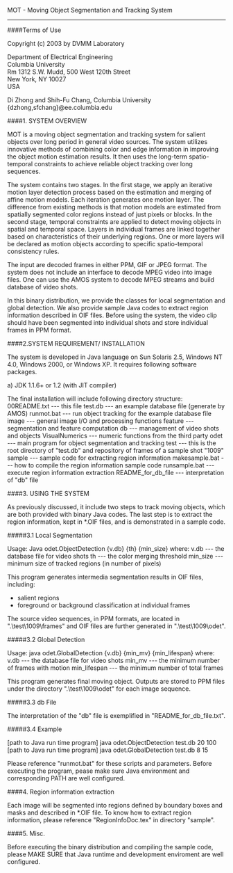 MOT - Moving Object Segmentation and Tracking System
___
####Terms of Use

Copyright (c) 2003 by DVMM Laboratory

Department of Electrical Engineering</br>
Columbia University</br>
Rm 1312 S.W. Mudd, 500 West 120th Street</br>
New York, NY 10027</br>
USA


Di Zhong and Shih-Fu Chang, Columbia University
{dzhong,sfchang}@ee.columbia.edu

####1. SYSTEM OVERVIEW


MOT is a moving object segmentation and tracking system for salient objects
over long period in general video sources. The system utilizes innovative
methods of combining color and edge information in improving the object motion
estimation results.  It then uses the long-term spatio-temporal constraints to
achieve reliable object tracking over long sequences. 

The system contains two stages.  In the first stage, we apply an iterative
motion layer detection process based on the estimation and merging of affine
motion models. Each iteration generates one motion layer. The difference from
existing methods is that motion models are estimated from spatially segmented
color regions instead of just pixels or blocks.  In the second stage, temporal
constraints are applied to detect moving objects in spatial and temporal space.
Layers in individual frames are linked together based on characteristics of
their underlying regions. One or more layers will be declared as motion objects
according to specific spatio-temporal consistency rules.

The input are decoded frames in either PPM, GIF or JPEG format. The system does
not include an interface to decode MPEG video into image files. One can use the
AMOS system to decode MPEG streams and build database of video shots. 

In this binary distribution, we provide the classes for local segmentation and 
global detection. We also provide sample Java codes to extract region information
described in OIF files. Before using the system, the video clip should have
been segmented into individual shots and store individual frames in PPM format.

####2.SYSTEM REQUIREMENT/ INSTALLATION


The system is developed in Java language on Sun Solaris 2.5, Windows NT 4.0,
Windows 2000, or Windows XP.  It requires following software packages.

a) JDK 1.1.6+ or 1.2 (with JIT compiler)


The final installation will include following directory structure:
00README.txt         ---   this file
test.db              ---   an example database file (generate by AMOS)
runmot.bat           ---   run object tracking for the example database file
image                ---   general image I/O and processing functions
feature              ---   segmentation and feature computation
db                   ---   management of video shots and objects
VisualNumerics       ---   numeric functions from the third party
odet                 ---   main program for object segmentation and tracking
test                 ---   this is the root directory of "test.db" and repository
                	   of frames of a sample shot "1009"
sample		     ---   sample code for extracting region information
makesample.bat	     ---   how to compile the region information sample code
runsample.bat	     ---   execute region information extraction
README_for_db_file   ---   interpretation of "db" file



####3. USING THE SYSTEM


As previously discussed, it include two steps to track moving objects, which 
are both provided with binary Java codes. The last step is to extract the
region information, kept in *.OIF files, and is demonstrated in a sample code.

#####3.1 Local Segmentation


Usage: Java odet.ObjectDetection {v.db} {th} {min_size}
where: v.db      ---  the database file for video shots
       th        ---  the color merging threshold
       min_size  ---  minimum size of tracked regions (in number of pixels)

This program generates intermedia segmentation results in OIF files, including:
- salient regions
- foreground or background classification at individual frames

The source video sequences, in PPM formats, are located in ".\test\1009\frames\" and
OIF files are further generated in ".\test\1009\odet\".

#####3.2 Global Detection

Usage: java odet.GlobalDetection {v.db} {min_mv} {min_lifespan}
where: v.db          ---  the database file for video shots
       min_mv        ---  the minimum number of frames with motion
       min_lifespan  ---  the minimum number of total frames

This program generates final moving object. Outputs are stored to PPM files 
under the directory ".\test\1009\odet\" for each image sequence.

#####3.3 db File


The interpretation of the "db" file is exemplified in "README_for_db_file.txt".

#####3.4 Example


[path to Java run time program] java odet.ObjectDetection test.db 20 100
[path to Java run time program] java odet.GlobalDetection test.db 8 15

Please reference "runmot.bat" for these scripts and parameters. Before 
executing the program, pease make sure Java environment and corresponding
PATH are well configured.

####4. Region information extraction


Each image will be segmented into regions defined by boundary boxes
and masks and described in *.OIF file. To know how to extract region
information, please reference "RegionInfoDoc.tex" in directory "sample".


####5. Misc.


Before executing the binary distribution and compiling the sample code, please
MAKE SURE that Java runtime and development enviroment are well configured.